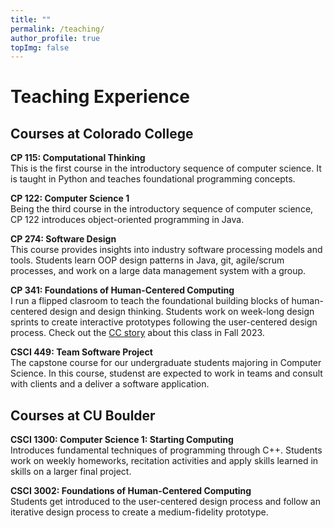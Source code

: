 ```yaml
---
title: ""
permalink: /teaching/
author_profile: true
topImg: false
---
```


# Teaching Experience 

## Courses at Colorado College 

**CP 115: Computational Thinking** \
This is the first course in the introductory sequence of computer science. It is taught in Python and teaches foundational programming concepts. 

**CP 122: Computer Science 1** \
Being the third course in the introductory sequence of computer science, CP 122 introduces object-oriented programming in Java.

**CP 274: Software Design** \
This course provides insights into industry software processing models and tools. Students learn OOP design patterns in Java, git, agile/scrum processes, and work on a large data management system with a group. 

**CP 341: Foundations of Human-Centered Computing** \
I run a flipped clasroom to teach the foundational building blocks of human-centered design and design thinking. Students work on week-long design sprints to create interactive prototypes following the user-centered design process. Check out the [CC story](https://www.coloradocollege.edu/newsevents/newsroom/2023/cc-course-emphasizes-human-computer-interaction-through-hands-on-learning.html) about this class in Fall 2023.

**CSCI 449: Team Software Project** \
The capstone course for our undergraduate students majoring in Computer Science. In this course, studenst are expected to work in teams and consult with clients and a deliver a software application. 

## Courses at CU Boulder 

**CSCI 1300: Computer Science 1: Starting Computing** \
Introduces fundamental techniques of programming through C++. Students work on weekly homeworks, recitation activities and apply skills learned in skills on a larger final project. 

**CSCI 3002: Foundations of Human-Centered Computing** \
Students get introduced to the user-centered design process and follow an iterative design process to create a medium-fidelity prototype. 




